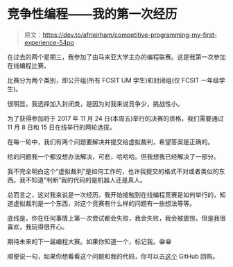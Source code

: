 # 竞争性编程——我的第一次经历

> 原文：<https://dev.to/afrieirham/competitive-programming-my-first-experience-54po>

在过去的两个星期三，我参加了由马来亚大学主办的编程联赛。这是我第一次参加在线编程比赛。

比赛分为两个类别，即公开组(所有 FCSIT UM 学生)和封闭组(仅 FCSIT 一年级学生)。

很明显，我选择加入封闭类，是因为对我来说竞争少，挑战性小。

为了获得参加将于 2017 年 11 月 24 日(本周五)举行的决赛的资格，我们需要通过 11 月 8 日和 15 日在线举行的两轮选拔。

在每一轮中，我们有两个问题要解决并提交给虚拟裁判，希望答案是正确的。

给的问题我一个都没想办法解决，可悲，哈哈哈。但我想我已经解决了一部分。

我不完全明白这个“虚拟裁判”是如何工作的，也许我提交的格式不对或者类似的东西。我不知道“判断”我的代码的是机器人还是真人。

总而言之，这对我来说是一次经历。我开始接触到在线编程竞赛是如何举行的，知道虚拟裁判是一个东西，对这个竞赛有什么样的问题有一些想法等等。

底线是，你在任何事情上第一次尝试都会失败，我会失败，我会被震惊。但是我很喜欢，我玩得很开心。

期待未来的下一届编程大赛。如果你知道一个，标记我。😁😁

顺便说一句，如果你想看看这个问题和我的代码，你可以去[这个](https://github.com/afrieirham/Programming-League-November-2017) GitHub 回购。